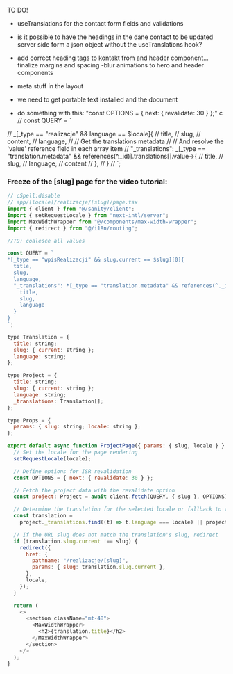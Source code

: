 TO DO!

- useTranslations for the contact form fields and validations
- is it possible to have the headings in the dane contact to be updated server side form a json object without the useTranslations hook?
- add correct heading tags to kontakt from and header component... finalize margins and spacing
  -blur animations to hero and header components

- meta stuff in the layout
- we need to get portable text installed and the document
- do something with this: "const OPTIONS = { next: { revalidate: 30 } };"
  c
  // const QUERY = `

// _[_type == "realizacje" && language == $locale]{
// title,
// slug,
// content,
// language,
// // Get the translations metadata
// // And resolve the 'value' reference field in each array item
// "\_translations": _[_type == "translation.metadata" && references(^._id)].translations[].value->{
// title,
// slug,
// language,
// content
// },
// }
// `;

### Freeze of the [slug] page for the video tutorial:

```js
// cSpell:disable
// app/[locale]/realizacje/[slug]/page.tsx
import { client } from "@/sanity/client";
import { setRequestLocale } from "next-intl/server";
import MaxWidthWrapper from "@/components/max-width-wrapper";
import { redirect } from "@/i18n/routing";

//TD: coalesce all values

const QUERY = `
*[_type == "wpisRealizacji" && slug.current == $slug][0]{
  title,
  slug,
  language,
  "_translations": *[_type == "translation.metadata" && references(^._id)].translations[].value->{
    title,
    slug,
    language
  }
}
`;

type Translation = {
  title: string;
  slug: { current: string };
  language: string;
};

type Project = {
  title: string;
  slug: { current: string };
  language: string;
  _translations: Translation[];
};

type Props = {
  params: { slug: string; locale: string };
};

export default async function ProjectPage({ params: { slug, locale } }: Props) {
  // Set the locale for the page rendering
  setRequestLocale(locale);

  // Define options for ISR revalidation
  const OPTIONS = { next: { revalidate: 30 } };

  // Fetch the project data with the revalidate option
  const project: Project = await client.fetch(QUERY, { slug }, OPTIONS);

  // Determine the translation for the selected locale or fallback to the original language if unavailable
  const translation =
    project._translations.find((t) => t.language === locale) || project;

  // If the URL slug does not match the translation's slug, redirect
  if (translation.slug.current !== slug) {
    redirect({
      href: {
        pathname: "/realizacje/[slug]",
        params: { slug: translation.slug.current },
      },
      locale,
    });
  }

  return (
    <>
      <section className="mt-48">
        <MaxWidthWrapper>
          <h2>{translation.title}</h2>
        </MaxWidthWrapper>
      </section>
    </>
  );
}
```
